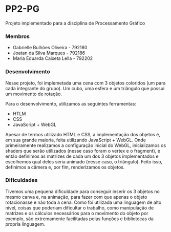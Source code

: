 # PP2-PG
Projeto implementado para a disciplina de Processamento Gráfico

### Membros
* Gabrielle Bulhões Oliveira - 792180
* Joatan da Silva Marques - 792186
* Maria Eduarda Caixeta Lella - 792202

### Desenvolvimento
Nesse projeto, foi implemetada uma cena com 3 objetos coloridos (um para cada integrante do grupo). Um cubo, uma esfera e um triângulo que possui um movimento de rotação. 

Para o desenvolvimento, utilizamos as seguintes ferramentas: 
- HTLM
- CSS
- JavaScript + WebGL

Apesar de termos utilizado HTML e CSS, a implementação dos objetos é, em sua grande maioria, feita utilizando JavaScript + WebGL. Onde primeiramente realizamos a configuração inicial do WebGL, inicializamos os shaders que serão utilizados (nesse caso foram o vertex e o fragment), e então definimos as matrizes de cada um dos 3 objetos implementados e escolhemos qual deles seria animado (nesse caso, o triângulo). Feito isso, definimos a câmera e, por fim, renderizamos os objetos.

### Dificuldades
Tivemos uma pequena dificuldade para conseguir inserir os 3 objetos no mesmo canva e, na animação, para fazer com que apenas o objeto rotacionasse e não toda a cena. Como foi utilizada uma linguagem de alto nível, coisas que poderiam dificultar o trabalho, como manipulação de matrizes e os cálculos necessários para o movimento do objeto por exemplo, são extremamente facilitadas pelas funções e bibliotecas da propria linguagem.
